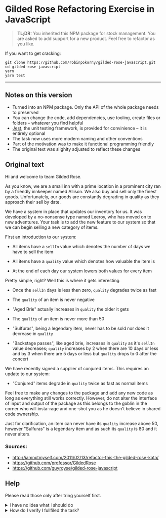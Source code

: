 # Gilded Rose Refactoring Exercise in JavaScript

> **TL;DR:**
> You inherited this NPM package for stock management. You are asked to add support for a new product. Feel free to refactor as you like.

If you want to get cracking:

```
git clone https://github.com/robinpokorny/gilded-rose-javascript.git
cd gilded-rose-javascript
yarn
yarn test
```

---

## Notes on this version

- Turned into an NPM package. Only the API of the whole package needs to preserved
- You can change the code, add dependencies, use tooling, create files or folders – whatever you find helpful
- [Jest](https://jestjs.io/), the unit testing framework, is provided for convinience – it is entirely optional
- The task now uses more modern naming and other conventions
- Part of the motivation was to make it functional programming friendly
- The original text was slighlty adjusted to reflect these changes

## Original text

Hi and welcome to team Gilded Rose.

As you know, we are a small inn with a prime location in a prominent city ran
by a friendly innkeeper named Allison. We also buy and sell only the finest
goods. Unfortunately, our goods are constantly degrading in quality as they
approach their sell by date.

We have a system in place that updates our inventory for us. It was developed
by a no-nonsense type named Leeroy, who has moved on to new adventures. Your
task is to add the new feature to our system so that we can begin selling a
new category of items.

First an introduction to our system:

- All items have a `sellIn` value which denotes the number of days we have to
  sell the item

- All items have a `quality` value which denotes how valuable the item is

- At the end of each day our system lowers both values for every item

Pretty simple, right? Well this is where it gets interesting:

- Once the `sellIn` days is less then zero, `quality` degrades twice as fast

- The `quality` of an item is never negative

- "Aged Brie" actually increases in `quality` the older it gets

- The `quality` of an item is never more than 50

- "Sulfuras", being a legendary item, never has to be sold nor does it
  decrease in `quality`

- "Backstage passes", like aged brie, increases in `quality` as it's `sellIn`
  value decreases; `quality` increases by 2 when there are 10 days or less
  and by 3 when there are 5 days or less but `quality` drops to 0 after the
  concert

We have recently signed a supplier of conjured items. This requires an update
to our system:

- "Conjured" items degrade in `quality` twice as fast as normal items

Feel free to make any changes to the package and add any new
code as long as everything still works correctly. However, do not alter the
interface of input and output of the package as this belongs to the goblin in the corner
who will insta-rage and one-shot you as he doesn't believe in shared code
ownership.

Just for clarification, an item can never have its `quality` increase above 50,
however "Sulfuras" is a legendary item and as such its `quality` is 80 and it
never alters.

### Sources:

- http://iamnotmyself.com/2011/02/13/refactor-this-the-gilded-rose-kata/
- https://github.com/professor/GildedRose
- https://github.com/guyroyse/gilded-rose-javascript

## Help

Please read those only after tring yourself first.

<details> <summary>I have no idea what I should do</summary>

Make sure you read the text properly. It asks you to add a support for a new type of product. However, the _real task_ is to refactor the current code first as it is uneasy to follow.

Most people would probably work in this order:

1. Write unit tests for all current product types and all edge cases
2. Refactor the code to be more understandable; the unit tests will help prevent regressions
3. Add unit tests for the new product, thinking about all edge cases
4. Update the code to handle the new product and make tests pass
   </details>

<details> <summary>How do I verify I fullfiled the task?</summary>

The task has many edge cases. It can be easy to think you are done, but there could be regressions. In fact, that happened to me the first time I tried this kata.

To be totaly sure you did a good job, I prepared a test, that will validate your solution.

It is strongly recommended to run the validation only when you think you are done and the systems supports "Conjured" items.

Run this command:

```
yarn validate
```

If it passed, congratulations! You did great!

If it fails, do not worry. I was there, too. You might want to test few more edge cases on the original code. The text above does not tell you everything. Resist reverse-engineering the validation test.

</details>

